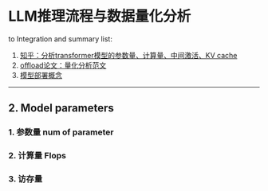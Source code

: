 # LLM推理流程与数据量化分析

to Integration and summary list:
1. [知乎：分析transformer模型的参数量、计算量、中间激活、KV cache](https://zhuanlan.zhihu.com/p/624740065)
2. [offload论文：量化分析范文](https://proceedings.mlr.press/v202/sheng23a.html)
3. [模型部署概念](https://blog.csdn.net/qq_44753080/article/details/137409437)

---



## 2. Model parameters

### 1. 参数量 num of parameter

### 2. 计算量 Flops

### 3. 访存量

